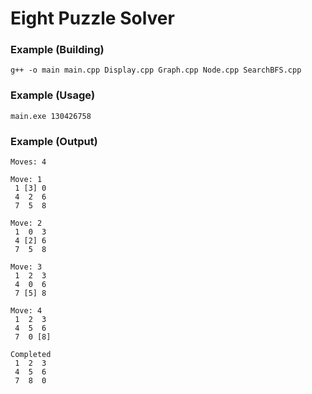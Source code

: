 # Eight Puzzle Solver

### Example (Building)

```
g++ -o main main.cpp Display.cpp Graph.cpp Node.cpp SearchBFS.cpp
```

### Example (Usage)

```
main.exe 130426758
```

### Example (Output)
```
Moves: 4

Move: 1
 1 [3] 0
 4  2  6
 7  5  8

Move: 2
 1  0  3
 4 [2] 6
 7  5  8

Move: 3
 1  2  3
 4  0  6
 7 [5] 8

Move: 4
 1  2  3
 4  5  6
 7  0 [8]

Completed
 1  2  3
 4  5  6
 7  8  0
```